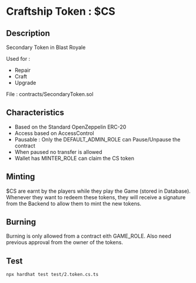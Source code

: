 # Craftship Token : $CS

## Description
Secondary Token in Blast Royale

Used for :
- Repair
- Craft
- Upgrade

File : contracts/SecondaryToken.sol

## Characteristics

- Based on the Standard OpenZeppelin ERC-20
- Access based on AccessControl 
- Pausable : Only the DEFAULT_ADMIN_ROLE can Pause/Unpause the contract
- When paused no transfer is allowed
- Wallet has MINTER_ROLE can claim the CS token

## Minting
$CS are earnt by the players while they play the Game (stored in Database).
Whenever they want to redeem these tokens, they will receive a signature from the Backend to allow them to mint the new tokens.

## Burning
Burning is only allowed from a contract eith GAME_ROLE. Also need previous approval from the owner of the tokens.

## Test

```bash
npx hardhat test test/2.token.cs.ts
```
